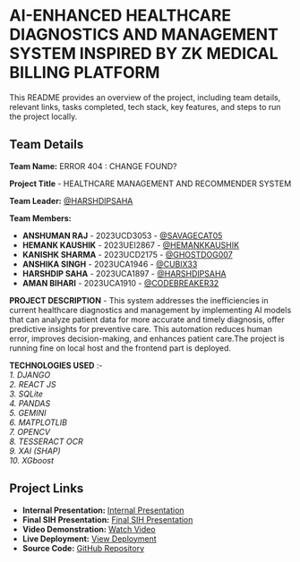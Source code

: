 ﻿# AI-ENHANCED HEALTHCARE DIAGNOSTICS AND MANAGEMENT SYSTEM INSPIRED BY ZK MEDICAL BILLING PLATFORM

This README provides an overview of the project, including team details, relevant links, tasks completed, tech stack, key features, and steps to run the project locally.

## Team Details

**Team Name:** ERROR 404 : CHANGE FOUND?

**Project Title** - HEALTHCARE MANAGEMENT AND RECOMMENDER SYSTEM 

**Team Leader:** [@HARSHDIPSAHA](https://github.com/HARSHDIPSAHA)

**Team Members:**

- **ANSHUMAN RAJ** - 2023UCD3053 - [@SAVAGECAT05](https://github.com/SAVAGECAT05)
- **HEMANK KAUSHIK** - 2023UEI2867 - [@HEMANKKAUSHIK](https://github.com/HEMANKKAUSHIK)
- **KANISHK SHARMA** - 2023UCD2175 - [@GHOSTDOG007](https://github.com/GHOSTDOG007)
- **ANSHIKA SINGH** - 2023UCA1946 - [@CUBIX33](https://github.com/CUBIX33)
- **HARSHDIP SAHA** - 2023UCA1897 - [@HARSHDIPSAHA](https://github.com/HARSHDIPSAHA)
- **AMAN BIHARI** - 2023UCA1910 - [@CODEBREAKER32](https://github.com/CODEBREAKER32)

**PROJECT DESCRIPTION** - This system addresses the inefficiencies in current healthcare diagnostics and management by implementing AI models that can analyze patient data for more accurate and timely diagnosis, offer predictive insights for preventive care. This automation reduces human error, improves decision-making, and enhances patient care.The project is running fine on local host and the frontend part is deployed.

**TECHNOLOGIES USED** :- <br>
*1. DJANGO* <br>
*2. REACT JS* <br>
*3. SQLite* <br>
*4. PANDAS* <br>
*5. GEMINI* <br>
*6. MATPLOTLIB* <br>
*7. OPENCV* <br>
*8. TESSERACT OCR* <br>
*9. XAI (SHAP)* <br>
*10. XGboost* <br>
## Project Links

- **Internal Presentation:** [Internal Presentation](https://github.com/codebreaker32/SIH_INTERNAL_ROUND_1_ERROR_404_CHANGE_FOUND/blob/main/files/Internal_PPT_ERROR404_CHANGE_FOUND.pdf)
- **Final SIH Presentation:** [Final SIH Presentation](https://github.com/codebreaker32/SIH_INTERNAL_ROUND_1_ERROR_404_CHANGE_FOUND/blob/main/files/SIH_PPT_ERROR404_CHANGE_FOUND.pdf)
- **Video Demonstration:** [Watch Video](https://youtu.be/XL4BwAEqjc4)
- **Live Deployment:** [View Deployment](https://healthy002.netlify.app/)
- **Source Code:** [GitHub Repository](https://github.com/codebreaker32/SIH_INTERNAL_ROUND_1_ERROR_404_CHANGE_FOUND)

